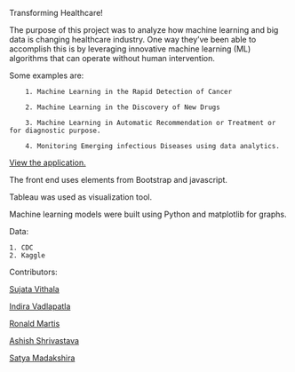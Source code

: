 ﻿Transforming Healthcare!

The purpose of this project was to analyze how machine learning and big data is changing healthcare industry. One way they’ve been able to accomplish this is by leveraging innovative machine learning (ML) algorithms that can operate without human intervention.

Some examples are:

        1. Machine Learning in the Rapid Detection of Cancer
        
        2. Machine Learning in the Discovery of New Drugs
        
        3. Machine Learning in Automatic Recommendation or Treatment or for diagnostic purpose.
        
        4. Monitoring Emerging infectious Diseases using data analytics.
        

[View the application.](https://suvithala.github.io/Transforming_HealthCare/)

The front end uses elements from Bootstrap and javascript.

Tableau was used as visualization tool.

Machine learning models were built using Python and matplotlib for graphs.

Data:

	1. CDC
	2. Kaggle


Contributors:

[Sujata Vithala](https://github.com/suvithala)

[Indira Vadlapatla](https://github.com/indiratv)

[Ronald Martis](https://github.com/ronamadthis)

[Ashish Shrivastava](https://github.com/AshShri1)

[Satya Madakshira](https://github.com/satyafly)


